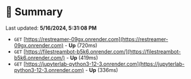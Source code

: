# 📖 Summary
Last updated: **5/16/2024, 5:31:08 PM**

- `GET` [https://restreamer-09gx.onrender.com](https://restreamer-09gx.onrender.com) - **Up** (720ms)
- `GET` [https://filestreambot-b5k6.onrender.com/](https://filestreambot-b5k6.onrender.com/) - **Up** (419ms)
- `GET` [https://jupyterlab-python3-12-3.onrender.com](https://jupyterlab-python3-12-3.onrender.com) - **Up** (336ms)
